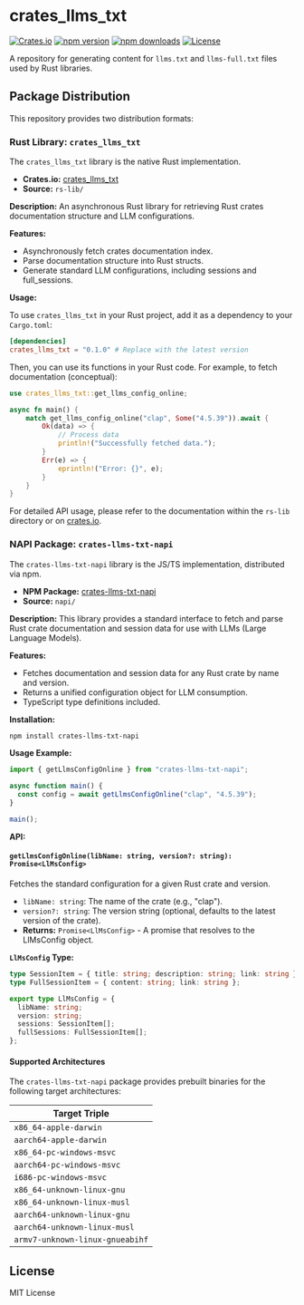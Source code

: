 # crates_llms_txt

[![Crates.io][crates-src]][crates-href]
[![npm version][npm-version-src]][npm-version-href]
[![npm downloads][npm-downloads-src]][npm-downloads-href]
[![License][license-src]][license-href]

A repository for generating content for `llms.txt` and `llms-full.txt` files used by Rust libraries.

## Package Distribution

This repository provides two distribution formats:

### Rust Library: `crates_llms_txt`

The `crates_llms_txt` library is the native Rust implementation.

- **Crates.io:** [crates_llms_txt](https://crates.io/crates/crates_llms_txt)
- **Source:** `rs-lib/`

**Description:** An asynchronous Rust library for retrieving Rust crates documentation structure and LLM configurations.

**Features:**

- Asynchronously fetch crates documentation index.
- Parse documentation structure into Rust structs.
- Generate standard LLM configurations, including sessions and full_sessions.

**Usage:**

To use `crates_llms_txt` in your Rust project, add it as a dependency to your `Cargo.toml`:

```toml
[dependencies]
crates_llms_txt = "0.1.0" # Replace with the latest version
```

Then, you can use its functions in your Rust code. For example, to fetch documentation (conceptual):

```rust
use crates_llms_txt::get_llms_config_online;

async fn main() {
    match get_llms_config_online("clap", Some("4.5.39")).await {
        Ok(data) => {
            // Process data
            println!("Successfully fetched data.");
        }
        Err(e) => {
            eprintln!("Error: {}", e);
        }
    }
}
```

For detailed API usage, please refer to the documentation within the `rs-lib` directory or on [crates.io](https://crates.io/crates/crates_llms_txt).

### NAPI Package: `crates-llms-txt-napi`

The `crates-llms-txt-napi` library is the JS/TS implementation, distributed via npm.

- **NPM Package:** [crates-llms-txt-napi](https://www.npmjs.com/package/crates-llms-txt-napi)
- **Source:** `napi/`

**Description:** This library provides a standard interface to fetch and parse Rust crate documentation and session data for use with LLMs (Large Language Models).

**Features:**

- Fetches documentation and session data for any Rust crate by name and version.
- Returns a unified configuration object for LLM consumption.
- TypeScript type definitions included.

**Installation:**

```bash
npm install crates-llms-txt-napi
```

**Usage Example:**

```typescript
import { getLlmsConfigOnline } from "crates-llms-txt-napi";

async function main() {
  const config = await getLlmsConfigOnline("clap", "4.5.39");
}

main();
```

**API:**

#### `getLlmsConfigOnline(libName: string, version?: string): Promise<LlMsConfig>`

Fetches the standard configuration for a given Rust crate and version.

- `libName: string`: The name of the crate (e.g., "clap").
- `version?: string`: The version string (optional, defaults to the latest version of the crate).
- **Returns:** `Promise<LlMsConfig>` - A promise that resolves to the LlMsConfig object.

**`LlMsConfig` Type:**

```typescript
type SessionItem = { title: string; description: string; link: string };
type FullSessionItem = { content: string; link: string };

export type LlMsConfig = {
  libName: string;
  version: string;
  sessions: SessionItem[];
  fullSessions: FullSessionItem[];
};
```

#### Supported Architectures

The `crates-llms-txt-napi` package provides prebuilt binaries for the following target architectures:

| Target Triple                   |
| ------------------------------- |
| `x86_64-apple-darwin`           |
| `aarch64-apple-darwin`          |
| `x86_64-pc-windows-msvc`        |
| `aarch64-pc-windows-msvc`       |
| `i686-pc-windows-msvc`          |
| `x86_64-unknown-linux-gnu`      |
| `x86_64-unknown-linux-musl`     |
| `aarch64-unknown-linux-gnu`     |
| `aarch64-unknown-linux-musl`    |
| `armv7-unknown-linux-gnueabihf` |

## License

MIT License

<!-- Badges -->

[npm-version-src]: https://img.shields.io/npm/v/crates-llms-txt-napi?style=flat&colorA=080f12&colorB=1fa669
[npm-version-href]: https://npmjs.com/package/crates-llms-txt-napi
[npm-downloads-src]: https://img.shields.io/npm/dm/crates-llms-txt-napi?style=flat&colorA=080f12&colorB=1fa669
[npm-downloads-href]: https://npmjs.com/package/crates-llms-txt-napi
[license-src]: https://img.shields.io/github/license/kingsword09/crates_llms_txt.svg?style=flat&colorA=080f12&colorB=1fa669
[license-href]: https://github.com/kingsword09/crates_llms_txt/blob/main/LICENSE
[crates-src]: https://img.shields.io/crates/v/crates_llms_txt
[crates-href]: https://crates.io/crates/crates_llms_txt
